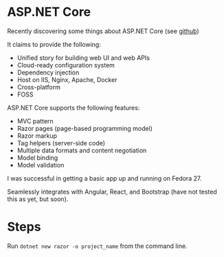 ASP.NET Core
============

Recently discovering some things about ASP.NET Core 
(see [github](https://github.com/sylvanmist/expert-pancake-aspnetcoreapp))

It claims to provide the following:

* Unified story for building web UI and web APIs
* Cloud-ready configuration system
* Dependency injection
* Host on IIS, Nginx, Apache, Docker
* Cross-platform
* FOSS

ASP.NET Core supports the following features:

* MVC pattern
* Razor pages (page-based programming model)
* Razor markup
* Tag helpers (server-side code)
* Multiple data formats and content negotiation
* Model binding
* Model validation

I was successful in getting a basic app up and running on
Fedora 27.

Seamlessly integrates with Angular, React, and Bootstrap (have 
not tested this as yet, but soon).

Steps
=====

Run `dotnet new razor -o project_name` from the command line.
